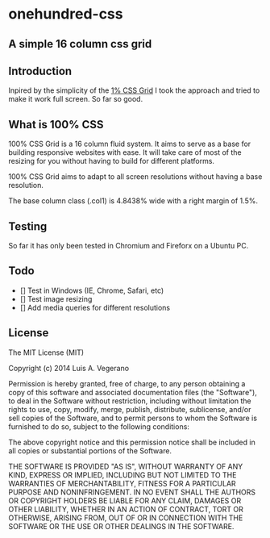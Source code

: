 # onehundred-css

A simple 16 column css grid
---
## Introduction

Inpired by the simplicity of the [1% CSS Grid](http://onepcssgrid.mattimling.com/) I
took the approach and tried to make it work full screen. So far so good.

## What is 100% CSS

100% CSS Grid is a 16 column fluid system. It aims to serve as a base for building
responsive websites with ease. It will take care of most of the resizing for
you without having to build for different platforms.

100% CSS Grid aims to adapt to all screen resolutions without having a base resolution.

The base column class (.col1) is 4.8438% wide with a right margin of 1.5%.

## Testing

So far it has only been tested in Chromium and Fireforx on a Ubuntu PC.

## Todo

- [] Test in Windows (IE, Chrome, Safari, etc)
- [] Test image resizing
- [] Add media queries for different resolutions

## License

The MIT License (MIT)

Copyright (c) 2014 Luis A. Vegerano

Permission is hereby granted, free of charge, to any person obtaining a copy
of this software and associated documentation files (the "Software"), to deal
in the Software without restriction, including without limitation the rights
to use, copy, modify, merge, publish, distribute, sublicense, and/or sell
copies of the Software, and to permit persons to whom the Software is
furnished to do so, subject to the following conditions:

The above copyright notice and this permission notice shall be included in
all copies or substantial portions of the Software.

THE SOFTWARE IS PROVIDED "AS IS", WITHOUT WARRANTY OF ANY KIND, EXPRESS OR
IMPLIED, INCLUDING BUT NOT LIMITED TO THE WARRANTIES OF MERCHANTABILITY,
FITNESS FOR A PARTICULAR PURPOSE AND NONINFRINGEMENT. IN NO EVENT SHALL THE
AUTHORS OR COPYRIGHT HOLDERS BE LIABLE FOR ANY CLAIM, DAMAGES OR OTHER
LIABILITY, WHETHER IN AN ACTION OF CONTRACT, TORT OR OTHERWISE, ARISING FROM,
OUT OF OR IN CONNECTION WITH THE SOFTWARE OR THE USE OR OTHER DEALINGS IN
THE SOFTWARE.
